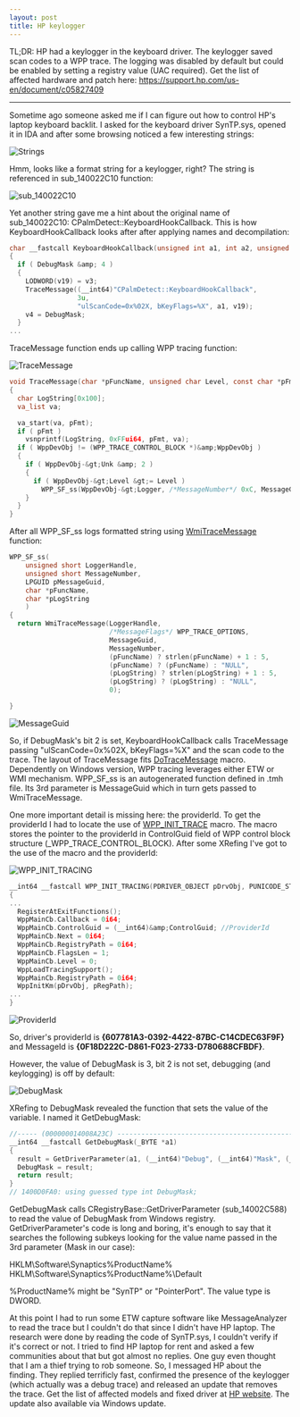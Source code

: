```yaml
---
layout: post
title: HP keylogger
---
```


TL;DR:
HP had a keylogger in the keyboard driver. The keylogger saved scan codes to a WPP trace. The logging was disabled by default but could be enabled by setting a registry value (UAC required).
Get the list of affected hardware and patch here: https://support.hp.com/us-en/document/c05827409

***
Sometime ago someone asked me if I can figure out how to control HP's laptop keyboard backlit. I asked for the keyboard driver SynTP.sys, opened it in IDA and after some browsing noticed a few interesting strings:

![Strings](https://github.com/zwclose/zwclose.github.io/blob/master/_posts/Strings.PNG)

Hmm, looks like a format string for a keylogger, right? The string is referenced in sub_140022C10 function:

![sub_140022C10](_posts/sub_140022C10.PNG)

Yet another string gave me a hint about the original name of sub_140022C10: CPalmDetect::KeyboardHookCallback. This is how KeyboardHookCallback looks after after applying names and decompilation:

```C
char __fastcall KeyboardHookCallback(unsigned int a1, int a2, unsigned int a3)
{
  if ( DebugMask &amp; 4 )
  {
    LODWORD(v19) = v3;
    TraceMessage((__int64)"CPalmDetect::KeyboardHookCallback",
                 3u,
                 "ulScanCode=0x%02X, bKeyFlags=%X", a1, v19);
    v4 = DebugMask;
  }
...
```

TraceMessage function ends up calling WPP tracing function:

![TraceMessage](_posts/TraceMessage.PNG)

```C
void TraceMessage(char *pFuncName, unsigned char Level, const char *pFmt, ...)
{
  char LogString[0x100];
  va_list va;

  va_start(va, pFmt);
  if ( pFmt )
    vsnprintf(LogString, 0xFFui64, pFmt, va);
  if ( WppDevObj != (WPP_TRACE_CONTROL_BLOCK *)&amp;WppDevObj )
  {
    if ( WppDevObj-&gt;Unk &amp; 2 )
    {
      if ( WppDevObj-&gt;Level &gt;= Level )
        WPP_SF_ss(WppDevObj-&gt;Logger, /*MessageNumber*/ 0xC, MessageGuid, pFuncName, LogString);
    }
  }
}
```

After all WPP_SF_ss logs formatted string using [WmiTraceMessage](https://msdn.microsoft.com/en-us/library/windows/hardware/ff565836(v=vs.85).aspx) function:

```C
WPP_SF_ss(
    unsigned short LoggerHandle,
    unsigned short MessageNumber,
    LPGUID pMessageGuid,
    char *pFuncName,
    char *pLogString
    )
{
  return WmiTraceMessage(LoggerHandle,
                         /*MessageFlags*/ WPP_TRACE_OPTIONS,
                         MessageGuid,
                         MessageNumber,
                         (pFuncName) ? strlen(pFuncName) + 1 : 5,
                         (pFuncName) ? (pFuncName) : "NULL",
                         (pLogString) ? strlen(pLogString) + 1 : 5,
                         (pLogString) ? (pLogString) : "NULL",
                         0);

}
```
![MessageGuid](_posts/MessageGuid.PNG)

So, if DebugMask's bit 2 is set, KeyboardHookCallback calls TraceMessage passing "ulScanCode=0x%02X, bKeyFlags=%X" and the scan code to the trace. The layout of TraceMessage fits [DoTraceMessage](https://msdn.microsoft.com/en-us/library/windows/hardware/ff544918(v=vs.85).aspx) macro. Dependently on Windows version, WPP tracing leverages either ETW or WMI mechanism. WPP_SF_ss is an autogenerated function defined in .tmh file. Its 3rd parameter is MessageGuid which in turn gets passed to WmiTraceMessage.

One more important detail is missing here: the providerId. To get the providerId I had to locate the use of [WPP_INIT_TRACE](https://msdn.microsoft.com/en-us/library/windows/hardware/ff556193(v=vs.85).aspx) macro. The macro stores the pointer to the providerId in ControlGuid field of WPP control block structure (_WPP_TRACE_CONTROL_BLOCK). After some XRefing I've got to the use of the macro and the providerId:

![WPP_INIT_TRACING](_posts/WPP_INIT_TRACING.PNG)
```C
__int64 __fastcall WPP_INIT_TRACING(PDRIVER_OBJECT pDrvObj, PUNICODE_STRING pRegPath)
{
...
  RegisterAtExitFunctions();
  WppMainCb.Callback = 0i64;
  WppMainCb.ControlGuid = (__int64)&amp;ControlGuid; //ProviderId
  WppMainCb.Next = 0i64;
  WppMainCb.RegistryPath = 0i64;
  WppMainCb.FlagsLen = 1;
  WppMainCb.Level = 0;
  WppLoadTracingSupport();
  WppMainCb.RegistryPath = 0i64;
  WppInitKm(pDrvObj, pRegPath);
...
}
```
![ProviderId](_posts/ControlGuid.PNG)

So, driver's providerId is **{607781A3-0392-4422-87BC-C14CDEC63F9F}** and MessageId is **{0F18D222C-D861-F023-2733-D780688CFBDF}**.

However, the value of DebugMask is 3, bit 2 is not set, debugging (and keylogging) is off by default:

![DebugMask](_posts/DebugMask.PNG)

XRefing to DebugMask revealed the function that sets the value of the variable. I named it GetDebugMask:
```C
//----- (000000014008A23C) ----------------------------------------------------
__int64 __fastcall GetDebugMask(_BYTE *a1)
{
  result = GetDriverParameter(a1, (__int64)"Debug", (__int64)"Mask", (__int64)&amp;v3);
  DebugMask = result;
  return result;
}
// 1400D0FA0: using guessed type int DebugMask;
```
GetDebugMask calls CRegistryBase::GetDriverParameter (sub_14002C588) to read the value of DebugMask from Windows registry. GetDriverParameter's code is long and boring, it's enough to say that it searches the following subkeys looking for the value name passed in the 3rd parameter (Mask in our case):

HKLM\Software\Synaptics\%ProductName%
HKLM\Software\Synaptics\%ProductName%\Default

%ProductName% might be "SynTP" or "PointerPort". The value type is DWORD.

At this point I had to run some ETW capture software like MessageAnalyzer to read the trace but I couldn't do that since I didn't have HP laptop. The research were done by reading the code of SynTP.sys, I couldn't verify if it's correct or not. I tried to find HP laptop for rent and asked a few communities about that but got almost no replies. One guy even thought that I am a thief trying to rob someone. So, I messaged HP about the finding. They replied terrificly fast, confirmed the presence of the keylogger (which actually was a debug trace) and released an update that removes the trace. Get the list of affected models and fixed driver at [HP website](https://support.hp.com/us-en/document/c05827409). The update also available via Windows update.
